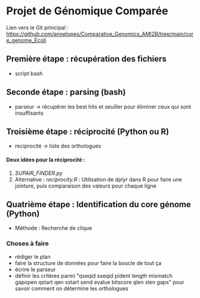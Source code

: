# Projet de Génomique Comparée
Lien vers le Git principal : https://github.com/annelopes/Comparative_Genomics_AMI2B/tree/main/core_genome_Ecoli

## Première étape : récupération des fichiers
- script bash

## Seconde étape : parsing (bash)
- parseur → récupérer les best hits et seuiller pour éliminer ceux qui sont insuffisants

## Troisième étape : réciprocité (Python ou R)
- reciprocité → liste des orthologues

#### Deux idées pour la réciprocité :
1) *SUPAIR_FINDER.py*
2) Alternative : *reciprocity.R* : Utilisation de dplyr dans R pour faire une jointure, puis comparaison des valeurs pour chaque ligne


## Quatrième étape : Identification du core génome (Python)
- Méthode : Recherche de clique

### Choses à faire
- rédiger le plan
- faire la structure de données pour faire la boucle de tout ça
- écrire le parseur
- définir les critères parmi "qseqid sseqid pident length mismatch gapopen qstart qen sstart send evalue bitscore qlen slen gaps" pour savoir comment on détermine les orthologues
